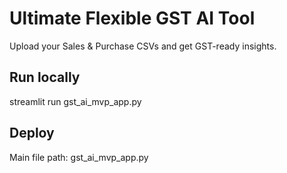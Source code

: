 # Ultimate Flexible GST AI Tool

Upload your Sales & Purchase CSVs and get GST-ready insights.

## Run locally
streamlit run gst_ai_mvp_app.py

## Deploy
Main file path: gst_ai_mvp_app.py

